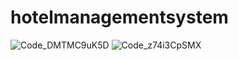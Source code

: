 # hotelmanagementsystem
![Code_DMTMC9uK5D](https://github.com/user-attachments/assets/08057ef1-f0db-46c5-bde6-e6992704518e)
![Code_z74i3CpSMX](https://github.com/user-attachments/assets/64330093-510e-497d-9f62-69f164d0219f)
